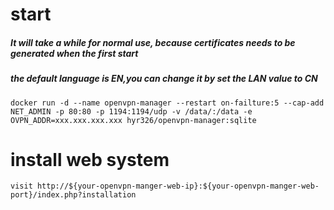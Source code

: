 # start
##### It will take a while for normal use, because certificates needs to be generated when the first start
##### the default language is EN,you can change it by set the LAN value to CN
    docker run -d --name openvpn-manager --restart on-failture:5 --cap-add NET_ADMIN -p 80:80 -p 1194:1194/udp -v /data/:/data -e OVPN_ADDR=xxx.xxx.xxx.xxx hyr326/openvpn-manager:sqlite


# install web system
    visit http://${your-openvpn-manger-web-ip}:${your-openvpn-manger-web-port}/index.php?installation